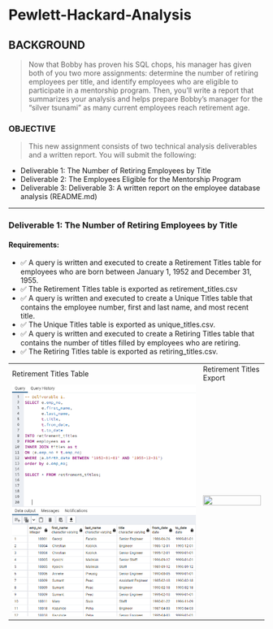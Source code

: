 # Pewlett-Hackard-Analysis

## BACKGROUND

> Now that Bobby has proven his SQL chops, his manager has given both of you two more assignments: determine the number of retiring employees per title, and identify employees who are eligible to participate in a mentorship program. Then, you’ll write a report that summarizes your analysis and helps prepare Bobby’s manager for the “silver tsunami” as many current employees reach retirement age.

### OBJECTIVE

>This new assignment consists of two technical analysis deliverables and a written report. You will submit the following:

- Deliverable 1: The Number of Retiring Employees by Title
- Deliverable 2: The Employees Eligible for the Mentorship Program
- Deliverable 3: Deliverable 3: A written report on the employee database analysis (README.md)

---

### Deliverable 1: The Number of Retiring Employees by Title

#### Requirements:
- :white_check_mark: A query is written and executed to create a Retirement Titles table for employees who are born between January 1, 1952 and December 31, 1955.
- :white_check_mark: The Retirement Titles table is exported as retirement_titles.csv
- :white_check_mark: A query is written and executed to create a Unique Titles table that contains the employee number, first and last name, and most recent title.
- :white_check_mark: The Unique Titles table is exported as unique_titles.csv.
- :white_check_mark: A query is written and executed to create a Retiring Titles table that contains the number of titles filled by employees who are retiring. 
- :white_check_mark: The Retiring Titles table is exported as retiring_titles.csv.

<table style="width: 100%">
  <tr>
    <td>
      Retirement Titles Table
   </td>
      <td>
        Retirement Titles Export
      </td>
  </tr>
  <tr>
    <td><img src="https://github.com/jcaraway-na/Pewlett-Hackard-Analysis/blob/main/resources/retirement_titles.png" width=100% height=100%></td>
    <td><img src="" width=100% height=100%></td>
  </tr>
</table>
